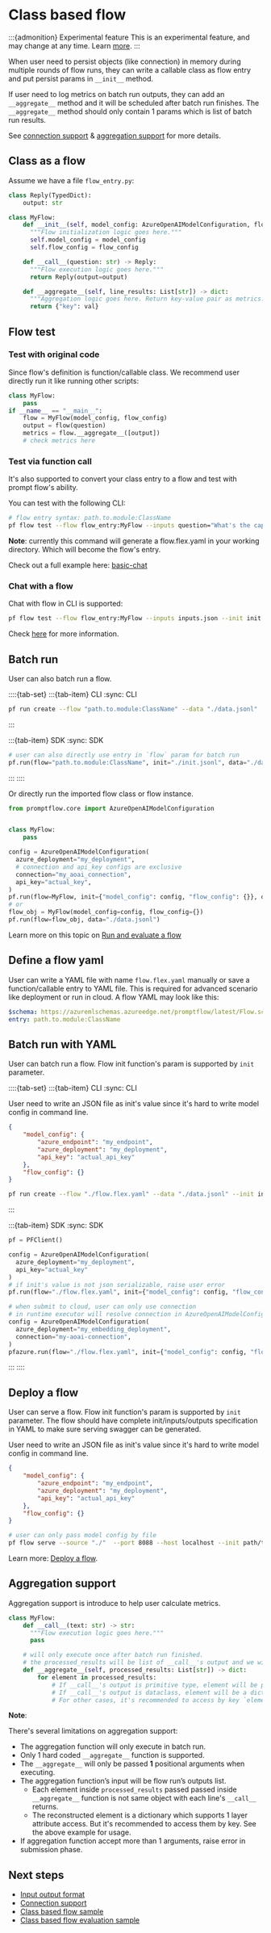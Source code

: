# Class based flow

:::{admonition} Experimental feature
This is an experimental feature, and may change at any time. Learn [more](../faq.md#stable-vs-experimental).
:::

When user need to persist objects (like connection) in memory during multiple rounds of flow runs, they can write a callable class as flow entry and put persist params in `__init__` method.

If user need to log metrics on batch run outputs, they can add an `__aggregate__` method and it will be scheduled after batch run finishes.
The `__aggregate__` method should only contain 1 params which is list of batch run results.

See [connection support](./connection-support.md) & [aggregation support](#aggregation-support) for more details.

## Class as a flow

Assume we have a file `flow_entry.py`:

```python
class Reply(TypedDict):
    output: str

class MyFlow:
    def __init__(self, model_config: AzureOpenAIModelConfiguration, flow_config: dict):
      """Flow initialization logic goes here."""
      self.model_config = model_config
      self.flow_config = flow_config

    def __call__(question: str) -> Reply:
      """Flow execution logic goes here."""
      return Reply(output=output)

    def __aggregate__(self, line_results: List[str]) -> dict:
      """Aggregation logic goes here. Return key-value pair as metrics."""
      return {"key": val}
```


## Flow test

### Test with original code

Since flow's definition is function/callable class. We recommend user directly run it like running other scripts:

```python
class MyFlow:
    pass
if __name__ == "__main__":
    flow = MyFlow(model_config, flow_config)
    output = flow(question)
    metrics = flow.__aggregate__([output])
    # check metrics here
```

### Test via function call

It's also supported to convert your class entry to a flow and test with prompt flow's ability.

You can test with the following CLI:

```bash
# flow entry syntax: path.to.module:ClassName
pf flow test --flow flow_entry:MyFlow --inputs question="What's the capital of France?" --init init.json
```

**Note**: currently this command will generate a flow.flex.yaml in your working directory. Which will become the flow's entry.

Check out a full example here: [basic-chat](https://github.com/microsoft/promptflow/tree/main/examples/flex-flows/chat-basic)

### Chat with a flow

Chat with flow in CLI is supported:

```bash
pf flow test --flow flow_entry:MyFlow --inputs inputs.json --init init.json --ui
```

Check [here](../chat-with-a-flow/index.md) for more information.

## Batch run

User can also batch run a flow.

::::{tab-set}
:::{tab-item} CLI
:sync: CLI

```bash
pf run create --flow "path.to.module:ClassName" --data "./data.jsonl"
```

:::

:::{tab-item} SDK
:sync: SDK
```python
# user can also directly use entry in `flow` param for batch run
pf.run(flow="path.to.module:ClassName", init="./init.jsonl", data="./data.jsonl")
```

:::
::::

Or directly run the imported flow class or flow instance.

```python
from promptflow.core import AzureOpenAIModelConfiguration


class MyFlow:
    pass

config = AzureOpenAIModelConfiguration(
  azure_deployment="my_deployment",
  # connection and api_key configs are exclusive
  connection="my_aoai_connection",
  api_key="actual_key",
)
pf.run(flow=MyFlow, init={"model_config": config, "flow_config": {}}, data="./data.jsonl")
# or
flow_obj = MyFlow(model_config=config, flow_config={})
pf.run(flow=flow_obj, data="./data.jsonl")
```

Learn more on this topic on [Run and evaluate a flow](../run-and-evaluate-a-flow/index.md)

## Define a flow yaml

User can write a YAML file with name `flow.flex.yaml` manually or save a function/callable entry to YAML file.
This is required for advanced scenario like deployment or run in cloud.
A flow YAML may look like this:

```yaml
$schema: https://azuremlschemas.azureedge.net/promptflow/latest/Flow.schema.json
entry: path.to.module:ClassName
```

## Batch run with YAML

User can batch run a flow. Flow init function's param is supported by `init` parameter.

::::{tab-set}
:::{tab-item} CLI
:sync: CLI

User need to write an JSON file as init's value since it's hard to write model config in command line.

```json
{
    "model_config": {
        "azure_endpoint": "my_endpoint",
        "azure_deployment": "my_deployment",
        "api_key": "actual_api_key"
    },
    "flow_config": {}
}
```

```bash
pf run create --flow "./flow.flex.yaml" --data "./data.jsonl" --init init.json
```

:::

:::{tab-item} SDK
:sync: SDK

```python
pf = PFClient()

config = AzureOpenAIModelConfiguration(
  azure_deployment="my_deployment",
  api_key="actual_key"
)
# if init's value is not json serializable, raise user error
pf.run(flow="./flow.flex.yaml", init={"model_config": config, "flow_config": {}}, data="./data.jsonl")

# when submit to cloud, user can only use connection
# in runtime executor will resolve connection in AzureOpenAIModelConfiguration and set connection's fields to ModelConfig: equal to original ModelConfiguration.from_connection()
config = AzureOpenAIModelConfiguration(
  azure_deployment="my_embedding_deployment",
  connection="my-aoai-connection",
) 
pfazure.run(flow="./flow.flex.yaml", init={"model_config": config, "flow_config": {}}, data="./data.jsonl")
```

:::
::::

## Deploy a flow

User can serve a flow. Flow init function's param is supported by `init` parameter.
The flow should have complete init/inputs/outputs specification in YAML to make sure serving swagger can be generated.

User need to write an JSON file as init's value since it's hard to write model config in command line.

```json
{
    "model_config": {
        "azure_endpoint": "my_endpoint",
        "azure_deployment": "my_deployment",
        "api_key": "actual_api_key"
    },
    "flow_config": {}
}
```

```bash
# user can only pass model config by file 
pf flow serve --source "./"  --port 8088 --host localhost --init path/to/init.json
```

Learn more: [Deploy a flow](../deploy-a-flow/index.md).

## Aggregation support

Aggregation support is introduce to help user calculate metrics.

```python
class MyFlow:
    def __call__(text: str) -> str:
      """Flow execution logic goes here."""
      pass

    # will only execute once after batch run finished.
    # the processed_results will be list of __call__'s output and we will log the return value as metrics automatically.
    def __aggregate__(self, processed_results: List[str]) -> dict:
        for element in processed_results:
            # If __call__'s output is primitive type, element will be primitive type.
            # If __call__'s output is dataclass, element will be a dictionary, but can access it's attribute with `element.attribute_name`
            # For other cases, it's recommended to access by key `element["attribute_name"]`

```

**Note**:

There's several limitations on aggregation support:

- The aggregation function will only execute in batch run.
- Only 1 hard coded `__aggregate__` function is supported.
- The `__aggregate__` will only be passed **1** positional arguments when executing.
- The aggregation function’s input will be flow run’s outputs list.
  - Each element inside `processed_results` passed passed inside `__aggregate__` function is not same object with each line's `__call__` returns.
  - The reconstructed element is a dictionary which supports 1 layer attribute access. But it's recommended to access them by key. See the above example for usage.
- If aggregation function accept more than 1 arguments, raise error in submission phase.

## Next steps

- [Input output format](./input-output-format.md)
- [Connection support](./connection-support.md)
- [Class based flow sample](https://github.com/microsoft/promptflow/blob/main/examples/flex-flows/chat-basic/README.md)
- [Class based flow evaluation sample](https://github.com/microsoft/promptflow/blob/main/examples/flex-flows/eval-code-quality/README.md)
